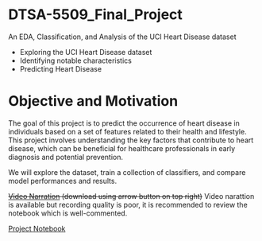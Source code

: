 # DTSA-5509_Final_Project
An EDA, Classification, and Analysis of the UCI Heart Disease dataset

- Exploring the UCI Heart Disease dataset
- Identifying notable characteristics
- Predicting Heart Disease

# Objective and Motivation

The goal of this project is to predict the occurrence of heart disease in individuals based on a set of features related to their health and lifestyle. This project involves understanding the key factors that contribute to heart disease, which can be beneficial for healthcare professionals in early diagnosis and potential prevention.

We will explore the dataset, train a collection of classifiers, and compare model performances and results.



~~[Video Narration](https://github.com/wahargis/DTSA-5509_Final_Project/blob/main/DTSA_5509-Screen_Record_Narration_Project_Summary_Compressed_h264.mp4) (download using arrow button on top right)~~ 
Video narattion is available but recording quality is poor, it is recommended to review the notebook which is well-commented.

[Project Notebook](https://github.com/wahargis/DTSA-5509_Final_Project/blob/main/DTSA_5509-Supervised_Learning_Final_Project-UCI_Heart_Disease_Classifier-v2-no_cuML.ipynb)
